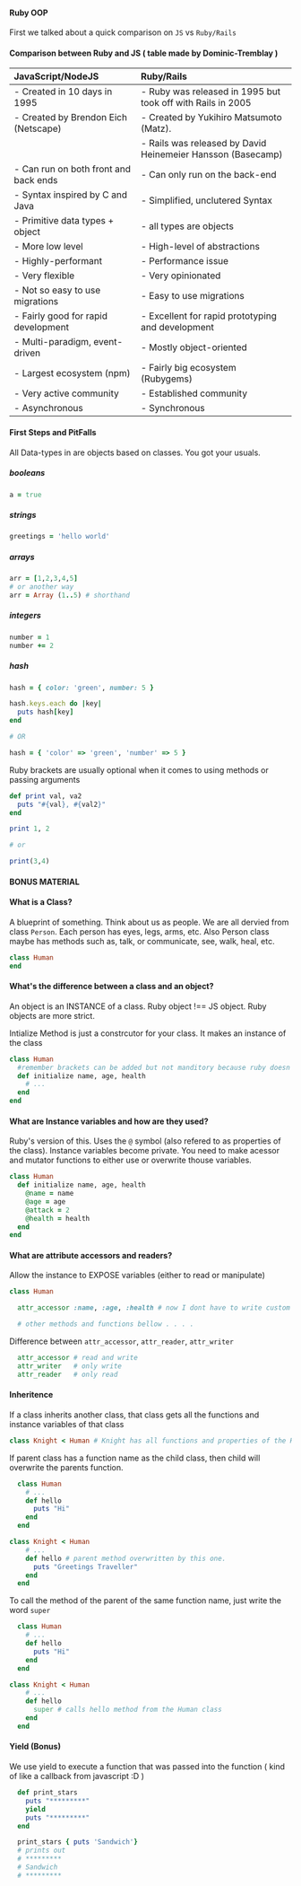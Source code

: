 #### Ruby OOP

First we talked about a quick comparison on `JS` vs `Ruby/Rails`

#### Comparison between Ruby and JS ( table made by Dominic-Tremblay )

| JavaScript/NodeJS                     | Ruby/Rails                                                  |
| :------------------------------------ | :---------------------------------------------------------- |
| - Created in 10 days in 1995          | - Ruby was released in 1995 but took off with Rails in 2005 |
| - Created by Brendon Eich (Netscape)  | - Created by Yukihiro Matsumoto (Matz).                     |
|                                       | - Rails was released by David Heinemeier Hansson (Basecamp) |
| - Can run on both front and back ends | - Can only run on the back-end                              |
| - Syntax inspired by C and Java       | - Simplified, unclutered Syntax                             |
| - Primitive data types + object       | - all types are objects                                     |
| - More low level                      | - High-level of abstractions                                |
| - Highly-performant                   | - Performance issue                                         |
| - Very flexible                       | - Very opinionated                                          |
| - Not so easy to use migrations       | - Easy to use migrations                                    |
| - Fairly good for rapid development   | - Excellent for rapid prototyping and development           |
| - Multi-paradigm, event-driven        | - Mostly object-oriented                                    |
| - Largest ecosystem (npm)             | - Fairly big ecosystem (Rubygems)                           |
| - Very active community               | - Established community                                     |
| - Asynchronous                        | - Synchronous                                               |


#### First Steps and PitFalls

All Data-types in are objects based on classes. You got your usuals.

##### booleans

```ruby
a = true
```

##### strings

```ruby
greetings = 'hello world'
```

##### arrays

```ruby
arr = [1,2,3,4,5]
# or another way
arr = Array (1..5) # shorthand
```

##### integers

```ruby
number = 1
number += 2
```

##### hash

```ruby
hash = { color: 'green', number: 5 }

hash.keys.each do |key|
  puts hash[key]
end

# OR

hash = { 'color' => 'green', 'number' => 5 }
```

Ruby brackets are usually optional when it comes to using methods or passing arguments

```ruby
def print val, va2
  puts "#{val}, #{val2}"
end

print 1, 2

# or

print(3,4)

```

#### BONUS MATERIAL

#### What is a Class?
A blueprint of something. Think about us as people. We are all dervied from class `Person`. Each person has eyes, legs, arms, etc. Also Person class maybe has methods such as, talk, or communicate, see, walk, heal, etc.

```ruby
class Human
end
```


#### What's the difference between a class and an object?
An object is an INSTANCE of a class.
Ruby object !== JS object. Ruby objects are more strict.

Intialize Method is just a constrcutor for your class. It makes an instance of the class

```ruby
class Human
  #remember brackets can be added but not manditory because ruby doesn't need them :)
  def initialize name, age, health
    # ...
  end
end
```


#### What are Instance variables and how are they used?
Ruby's version of this. Uses the `@` symbol (also refered to as properties of the class). Instance variables become private. You need to make acessor and mutator functions to either use or overwrite thouse variables.

```ruby
class Human
  def initialize name, age, health
    @name = name
    @age = age
    @attack = 2
    @health = health
  end
end
```

#### What are attribute accessors and readers?
Allow the instance to EXPOSE variables (either to read or manipulate)

```ruby
class Human

  attr_accessor :name, :age, :health # now I dont have to write custom functions for these variables to be accessed or mutated

  # other methods and functions bellow . . . .
```
Difference between `attr_accessor`, `attr_reader`, `attr_writer`
```ruby
  attr_accessor # read and write
  attr_writer   # only write
  attr_reader   # only read
```

#### Inheritence
If a class inherits another class, that class gets all the functions and instance variables of that class

```ruby
class Knight < Human # Knight has all functions and properties of the Human class
```

If parent class has a function name as the child class, then child will overwrite the parents function.

```ruby
  class Human
    # ...
    def hello
      puts "Hi"
    end
  end

class Knight < Human
    # ...
    def hello # parent method overwritten by this one.
      puts "Greetings Traveller"
    end
  end
```

To call the method of the parent of the same function name, just write the word `super`

```ruby
  class Human
    # ...
    def hello
      puts "Hi"
    end
  end

class Knight < Human
    # ...
    def hello
      super # calls hello method from the Human class
    end
  end
```


#### Yield (Bonus)

We use yield to execute a function that was passed into the function ( kind of like a callback from javascript :D )
```ruby
  def print_stars
    puts "*********"
    yield
    puts "*********"
  end

  print_stars { puts 'Sandwich'}
  # prints out
  # *********
  # Sandwich
  # *********
```


